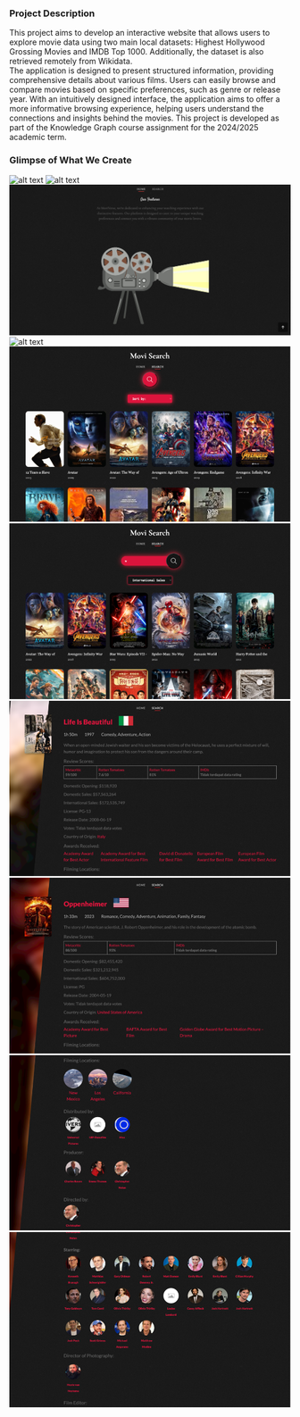 ### Project Description
This project aims to develop an interactive website that allows users to explore movie data using two main local datasets: Highest Hollywood Grossing Movies and IMDB Top 1000. Additionally, the dataset is also retrieved remotely from Wikidata.
<br>
The application is designed to present structured information, providing comprehensive details about various films. Users can easily browse and compare movies based on specific preferences, such as genre or release year. With an intuitively designed interface, the application aims to offer a more informative browsing experience, helping users understand the connections and insights behind the movies. This project is developed as part of the Knowledge Graph course assignment for the 2024/2025 academic term.

### Glimpse of What We Create
![alt text](image.png)
![alt text](image-1.png)
![alt text](image-2.png)
![alt text](image-3.png)
![alt text](image-4.png)
![alt text](image-5.png)
![alt text](image-6.png)
![alt text](image-7.png)
![alt text](image-8.png)
![alt text](image-9.png)